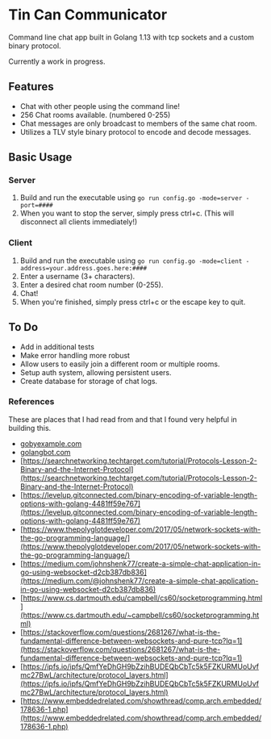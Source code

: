 # Tin Can Communicator

Command line chat app built in Golang 1.13 with tcp sockets and a custom binary protocol.

Currently a work in progress.

## Features
* Chat with other people using the command line!
* 256 Chat rooms available. (numbered 0-255)
* Chat messages are only broadcast to members of the same chat room.
* Utilizes a TLV style binary protocol to encode and decode messages.

## Basic Usage
### Server
1. Build and run the executable using `go run config.go -mode=server -port=####`
2. When you want to stop the server, simply press ctrl+c. (This will disconnect all clients immediately!)

### Client
1. Build and run the executable using `go run config.go -mode=client -address=your.address.goes.here:####`
2. Enter a username (3+ characters).
3. Enter a desired chat room number (0-255).
4. Chat!
5. When you're finished, simply press ctrl+c or the escape key to quit.

## To Do
* Add in additional tests
* Make error handling more robust
* Allow users to easily join a different room or multiple rooms.
* Setup auth system, allowing persistent users.
* Create database for storage of chat logs. 

### References
These are places that I had read from and that I found very helpful in building this.
* [gobyexample.com](gobyexample.com)
* [golangbot.com](golangbot.com)
* [https://searchnetworking.techtarget.com/tutorial/Protocols-Lesson-2-Binary-and-the-Internet-Protocol](https://searchnetworking.techtarget.com/tutorial/Protocols-Lesson-2-Binary-and-the-Internet-Protocol)
* [https://levelup.gitconnected.com/binary-encoding-of-variable-length-options-with-golang-4481ff59e767](https://levelup.gitconnected.com/binary-encoding-of-variable-length-options-with-golang-4481ff59e767) 
* [https://www.thepolyglotdeveloper.com/2017/05/network-sockets-with-the-go-programming-language/](https://www.thepolyglotdeveloper.com/2017/05/network-sockets-with-the-go-programming-language/)
* [https://medium.com/johnshenk77/create-a-simple-chat-application-in-go-using-websocket-d2cb387db836](https://medium.com/@johnshenk77/create-a-simple-chat-application-in-go-using-websocket-d2cb387db836)
* [https://www.cs.dartmouth.edu/campbell/cs60/socketprogramming.html](https://www.cs.dartmouth.edu/~campbell/cs60/socketprogramming.html)
* [https://stackoverflow.com/questions/2681267/what-is-the-fundamental-difference-between-websockets-and-pure-tcp?lq=1](https://stackoverflow.com/questions/2681267/what-is-the-fundamental-difference-between-websockets-and-pure-tcp?lq=1)
* [https://ipfs.io/ipfs/QmfYeDhGH9bZzihBUDEQbCbTc5k5FZKURMUoUvfmc27BwL/architecture/protocol_layers.html](https://ipfs.io/ipfs/QmfYeDhGH9bZzihBUDEQbCbTc5k5FZKURMUoUvfmc27BwL/architecture/protocol_layers.html)
* [https://www.embeddedrelated.com/showthread/comp.arch.embedded/178636-1.php](https://www.embeddedrelated.com/showthread/comp.arch.embedded/178636-1.php)

